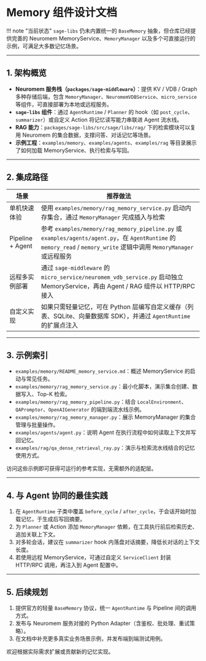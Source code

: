 # Memory 组件设计文档

!!! note "当前状态" `sage-libs` 仍未内置统一的 `BaseMemory` 抽象，但仓库已经提供完善的 Neuromem
MemoryService、`MemoryManager` 以及多个可直接运行的示例，可满足大多数记忆场景。

______________________________________________________________________

## 1. 架构概览

- **Neuromem 服务栈（`packages/sage-middleware`）**：提供 KV / VDB / Graph 多种存储后端，包含
  `MemoryManager`、`NeuromemVDBService`、`micro_service` 等组件，可直接部署为本地或远程服务。
- **`sage-libs` 组件**：通过 `AgentRuntime` / `Planner` 的 hook（如 `post_cycle`、`summarizer`）或自定义 Action
  将记忆读写能力串联进 Agent 流水线。
- **RAG 能力**：`packages/sage-libs/src/sage/libs/rag/` 下的检索模块可以复用 Neuromem 的集合数据，支撑问答、对话记忆等场景。
- **示例工程**：`examples/memory`、`examples/agents`、`examples/rag` 等目录展示了如何加载 MemoryService、执行检索与写回。

______________________________________________________________________

## 2. 集成路径

| 场景             | 推荐做法                                                                                                                                                               |
| ---------------- | ---------------------------------------------------------------------------------------------------------------------------------------------------------------------- |
| 单机快速体验     | 使用 `examples/memory/rag_memory_service.py` 启动内存集合，通过 `MemoryManager` 完成插入与检索                                                                         |
| Pipeline + Agent | 参考 `examples/memory/rag_memory_pipeline.py` 或 `examples/agents/agent.py`，在 `AgentRuntime` 的 `memory_read` / `memory_write` 逻辑中调用 `MemoryManager` 或远程服务 |
| 远程多实例部署   | 通过 `sage-middleware` 的 `micro_service/neuromem_vdb_service.py` 启动独立 MemoryService，再由 Agent / RAG 组件以 HTTP/RPC 接入                                        |
| 自定义实现       | 如果只需轻量记忆，可在 Python 层编写自定义缓存（列表、SQLite、向量数据库 SDK），并通过 `AgentRuntime` 的扩展点注入                                                     |

______________________________________________________________________

## 3. 示例索引

- `examples/memory/README_memory_service.md`：概述 MemoryService 的启动与常见任务。
- `examples/memory/rag_memory_service.py`：最小化脚本，演示集合创建、数据写入、Top-K 检索。
- `examples/memory/rag_memory_pipeline.py`：结合 `LocalEnvironment`、`QAPromptor`、`OpenAIGenerator`
  的端到端流水线示例。
- `examples/memory/rag_memory_manager.py`：展示 MemoryManager 的集合管理与批量操作。
- `examples/agents/agent.py`：说明 Agent 在执行流程中如何读取上下文并写回记忆。
- `examples/rag/qa_dense_retrieval_ray.py`：演示与检索流水线结合的记忆使用方式。

访问这些示例即可获得可运行的参考实现，无需额外的适配层。

______________________________________________________________________

## 4. 与 Agent 协同的最佳实践

1. 在 `AgentRuntime` 子类中覆盖 `before_cycle` / `after_cycle`，于会话开始时加载记忆，于生成后写回摘要。
1. 为 `Planner` 或 Action 添加 `MemoryManager` 依赖，在工具执行前后检索历史、追加关联上下文。
1. 对多轮会话，建议在 `summarizer` hook 内落盘对话摘要，降低长对话的上下文长度。
1. 若使用远程 MemoryService，可通过自定义 `ServiceClient` 封装 HTTP/RPC 调用，再注入到 Agent 配置中。

______________________________________________________________________

## 5. 后续规划

1. 提供官方的轻量 `BaseMemory` 协议，统一 `AgentRuntime` 与 Pipeline 间的调用方式。
1. 发布与 Neuromem 服务对接的 Python Adapter（含鉴权、批处理、重试策略）。
1. 在文档中补充更多真实业务场景示例，并发布端到端测试用例。

欢迎根据实际需求扩展或贡献新的记忆实现。
